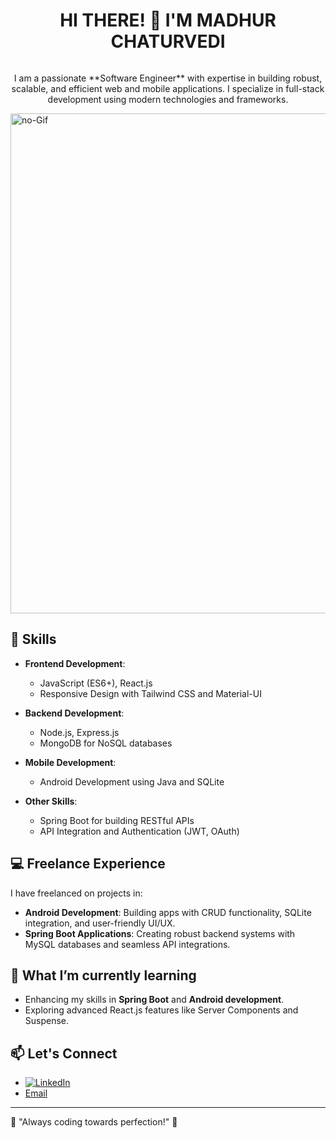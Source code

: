 <div style="display:flex; ">  <h1  align="center"> HI THERE! 👋 I'M MADHUR CHATURVEDI</h1> 
</div>

<p align="center">I am a passionate **Software Engineer** with expertise in building robust, scalable, and efficient web and mobile applications. I specialize in full-stack development using modern technologies and frameworks.  </p>

<img width="800px" src="https://user-images.githubusercontent.com/74038190/225813708-98b745f2-7d22-48cf-9150-083f1b00d6c9.gif"  alt="no-Gif"/>

## 🚀 Skills  
- **Frontend Development**:  
  - JavaScript (ES6+), React.js  
  - Responsive Design with Tailwind CSS and Material-UI  

- **Backend Development**:  
  - Node.js, Express.js  
  - MongoDB for NoSQL databases  

- **Mobile Development**:  
  - Android Development using Java and SQLite  

- **Other Skills**:  
  - Spring Boot for building RESTful APIs  
  - API Integration and Authentication (JWT, OAuth)  

## 💻 Freelance Experience  
I have freelanced on projects in:  
- **Android Development**: Building apps with CRUD functionality, SQLite integration, and user-friendly UI/UX.  
- **Spring Boot Applications**: Creating robust backend systems with MySQL databases and seamless API integrations.  

## 🌱 What I’m currently learning  
- Enhancing my skills in **Spring Boot** and **Android development**.  
- Exploring advanced React.js features like Server Components and Suspense.  

## 📫 Let's Connect  
- [![LinkedIn](https://img.shields.io/badge/LinkedIn-%230077B5.svg?logo=linkedin&logoColor=white)](https://www.linkedin.com/in/madhur-chaturvedi-183a16196/) 
- [Email](madhurchaturvedi2000@gmail.com)  

---

🌟 "Always coding towards perfection!" 🌟  






